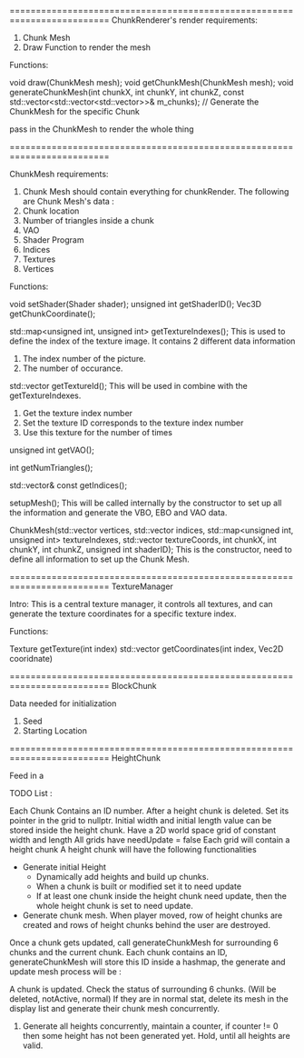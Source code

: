 =========================================================================
ChunkRenderer's render requirements:
1. Chunk Mesh
2. Draw Function to render the mesh

Functions:

void draw(ChunkMesh mesh);
void getChunkMesh(ChunkMesh mesh);
void generateChunkMesh(int chunkX, int chunkY, int chunkZ, const std::vector<std::vector<std::vector<BlockChunk>>>& m_chunks);
// Generate the ChunkMesh for the specific Chunk


pass in the ChunkMesh to render the whole thing

=========================================================================

ChunkMesh requirements:
1. Chunk Mesh should contain everything for chunkRender.
The following are Chunk Mesh's data :
2. Chunk location
3. Number of triangles inside a chunk
4. VAO
5. Shader Program
6. Indices
7. Textures
8. Vertices

Functions:

void setShader(Shader shader);
unsigned int getShaderID();
Vec3D getChunkCoordinate();

std::map<unsigned int, unsigned int>  getTextureIndexes();
This is used to define the index of the texture image. It contains 2 different data information
1. The index number of the picture.
2. The number of occurance.

std::vector<unsigned int> getTextureId();
This will be used in combine with the getTextureIndexes.
1. Get the texture index number
2. Set the texture ID corresponds to the texture index number
3. Use this texture for the number of times

unsigned int getVAO();

int getNumTriangles();

std::vector<unsigned int>& const getIndices();

setupMesh();
This will be called internally by the constructor to set up all the information and generate the VBO, EBO and VAO data.

ChunkMesh(std::vector<Vec3D> vertices, std::vector<unsigned int> indices,  std::map<unsigned int, unsigned int> textureIndexes, std::vector<Vec2D> textureCoords, int chunkX, int chunkY, int chunkZ, unsigned int shaderID);
This is the constructor, need to define all information to set up the Chunk Mesh.


=========================================================================
TextureManager

Intro: This is a central texture manager, it controls all textures, and can generate the texture coordinates for a specific texture index.

Functions:

Texture getTexture(int index)
std::vector<Vec2D> getCoordinates(int index, Vec2D cooridnate)

=========================================================================
BlockChunk

Data needed for initialization
1. Seed
2. Starting Location

=========================================================================
HeightChunk

Feed in a

TODO List :

Each Chunk Contains an ID number.
After a height chunk is deleted. Set its pointer in the grid to nullptr.
 Initial width and initial length value can be stored inside the height chunk.
Have a 2D world space grid of constant width and length
All grids have needUpdate = false
Each grid will contain a height chunk
A height chunk will have the following functionalities
- Generate initial Height
  - Dynamically add heights and build up chunks.
  - When a chunk is built or modified set it to need update
  - If at least one chunk inside the height chunk need update, then the whole height chunk is set to need update.
- Generate chunk mesh.
When player moved, row of height chunks are created and rows of height chunks behind the user are destroyed.


Once a chunk gets updated, call generateChunkMesh for surrounding 6 chunks and the current chunk.
Each chunk contains an ID, generateChunkMesh will store this ID inside a hashmap, the generate and update mesh process will be :

A chunk is updated.
Check the status of surrounding 6 chunks. (Will be deleted, notActive, normal)
If they are in normal stat, delete its mesh in the display list and generate their chunk mesh concurrently.

1. Generate all heights concurrently, maintain a counter, if counter != 0 then some height has not been generated yet. Hold, until all heights are valid. 
